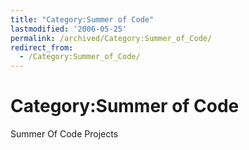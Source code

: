 ```yaml
---
title: "Category:Summer of Code"
lastmodified: '2006-05-25'
permalink: /archived/Category:Summer_of_Code/
redirect_from:
  - /Category:Summer_of_Code/
---
```


Category:Summer of Code
=======================

Summer Of Code Projects

